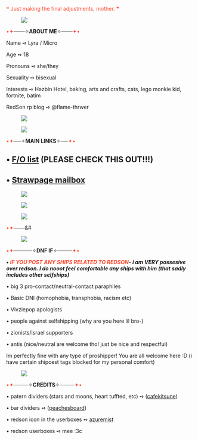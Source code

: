 <p class="npf_quote"><span style="color: #ff4930">&#10077;</span> <span style="color: #ff4930">Just making the final adjustments, mother. &#10078;</span></p>
<div class="npf_row"><figure class="tmblr-full" data-orig-height="356" data-orig-width="736"><img src="https://64.media.tumblr.com/798d6d4381742830594d601f1ed024c0/21f098bcf9c3d012-ff/s1280x1920/59fcb0d19318e07a7d75c0ef139ba4f95be2ccdc.pnj" data-orig-height="356" data-orig-width="736" srcset="https://64.media.tumblr.com/798d6d4381742830594d601f1ed024c0/21f098bcf9c3d012-ff/s1280x1920/59fcb0d19318e07a7d75c0ef139ba4f95be2ccdc.pnj 736w" sizes="(max-width: 736px) 100vw, 736px"></figure>
</div>
<p class="npf_quote"><span style="color: #ff4930">&bull;&#10022;</span>&#9472;&#9472;&#9472;<span class="npf_color_monica">&#10023;</span><b>ABOUT ME</b><span class="npf_color_monica">&#10023;</span>&#9472;&#9472;&#9472;<span style="color: #ff4930">&#10022;&bull;</span></p>
<p>Name &#10170; Lyra / Micro</p>
<p>Age &#10170; 18</p>
<p>Pronouns &#10170; she/they</p>
<p>Sexuality &#10170; bisexual</p>
<p>Interests &#10170; Hazbin Hotel, baking, arts and crafts, cats, lego monkie kid, fortnite, batim</p>
<p>RedSon rp blog &#10170; @flame-thrwer</p>
<div class="npf_row"><figure class="tmblr-full" data-orig-height="27" data-orig-width="2048"><img src="https://64.media.tumblr.com/fbd60114f88af19863772c24abbc7015/21f098bcf9c3d012-ab/s2048x3072/f768f9c74b943a1865baf22d21058ac688e80277.jpg" data-orig-height="27" data-orig-width="2048" srcset="https://64.media.tumblr.com/fbd60114f88af19863772c24abbc7015/21f098bcf9c3d012-ab/s2048x3072/f768f9c74b943a1865baf22d21058ac688e80277.jpg 2048w" sizes="(max-width: 1280px) 100vw, 1280px"></figure>
</div>
<div class="npf_row"><figure class="tmblr-full" data-orig-height="346" data-orig-width="1280"><img src="https://64.media.tumblr.com/6a6b303ce8147cd2d4c303a98c350af0/21f098bcf9c3d012-1d/s1280x1920/3785ac97ffa8c34804350c2c0bf9d76dafe890ba.pnj" data-orig-height="346" data-orig-width="1280" srcset="https://64.media.tumblr.com/6a6b303ce8147cd2d4c303a98c350af0/21f098bcf9c3d012-1d/s1280x1920/3785ac97ffa8c34804350c2c0bf9d76dafe890ba.pnj 1280w" sizes="(max-width: 1280px) 100vw, 1280px"></figure>
</div>
<p class="npf_quote"><span style="color: #ff4930">&bull;&#10022;</span>&#9472;&#9472;<span class="npf_color_monica">&#10023;</span><b>MAIN LINKS</b><span class="npf_color_monica">&#10023;</span>&#9472;&#9472;<span style="color: #ff4930">&#10022;&bull;</span></p>
<h2>&bull; <a href="https://lyras-blorbos.carrd.co/">F/O list</a> (PLEASE CHECK THIS OUT!!!)</h2>
<h2>&bull; <a href="https://microsmailbox.straw.page/">Strawpage mailbox</a></h2>
<div class="npf_row"><figure class="tmblr-full" data-orig-height="346" data-orig-width="1280"><img src="https://64.media.tumblr.com/89ffb74cdc88bdae9ff22a1e78212fdb/21f098bcf9c3d012-1d/s1280x1920/48ed5899e1538c241efd377e6a84a71c1815a00f.pnj" data-orig-height="346" data-orig-width="1280" srcset="https://64.media.tumblr.com/89ffb74cdc88bdae9ff22a1e78212fdb/21f098bcf9c3d012-1d/s1280x1920/48ed5899e1538c241efd377e6a84a71c1815a00f.pnj 1280w" sizes="(max-width: 1280px) 100vw, 1280px"></figure>
</div>
<div class="npf_row"><figure class="tmblr-full" data-orig-height="346" data-orig-width="1280"><img src="https://64.media.tumblr.com/7e5d567980c328822ae9637a7368328e/21f098bcf9c3d012-5e/s1280x1920/d1d9a4f1e637c330b90d40c8afdf5046c6b1eab2.pnj" data-orig-height="346" data-orig-width="1280" srcset="https://64.media.tumblr.com/7e5d567980c328822ae9637a7368328e/21f098bcf9c3d012-5e/s1280x1920/d1d9a4f1e637c330b90d40c8afdf5046c6b1eab2.pnj 1280w" sizes="(max-width: 1280px) 100vw, 1280px"></figure>
</div>
<div class="npf_row"><figure class="tmblr-full" data-orig-height="72" data-orig-width="1620"><img src="https://64.media.tumblr.com/6172815e8bb4c9b2a2d20816cb2dc5e9/21f098bcf9c3d012-2d/s2048x3072/552408ddb37757668d69df361c5bdcfb81a01961.jpg" data-orig-height="72" data-orig-width="1620" srcset="https://64.media.tumblr.com/6172815e8bb4c9b2a2d20816cb2dc5e9/21f098bcf9c3d012-2d/s2048x3072/552408ddb37757668d69df361c5bdcfb81a01961.jpg 1620w" sizes="(max-width: 1280px) 100vw, 1280px"></figure>
</div>
<p class="npf_quote"><span style="color: #ff4930">&bull;&#10022;</span>&#9472;&#9472;&#9472;<span class="npf_color_monica">&#
<div class="npf_row"><figure class="tmblr-full" data-orig-height="72" data-orig-width="1620"><img src="https://64.media.tumblr.com/6172815e8bb4c9b2a2d20816cb2dc5e9/21f098bcf9c3d012-2d/s2048x3072/552408ddb37757668d69df361c5bdcfb81a01961.jpg" data-orig-height="72" data-orig-width="1620" srcset="https://64.media.tumblr.com/6172815e8bb4c9b2a2d20816cb2dc5e9/21f098bcf9c3d012-2d/s2048x3072/552408ddb37757668d69df361c5bdcfb81a01961.jpg 1620w" sizes="(max-width: 1280px) 100vw, 1280px"></figure>
</div>
<p class="npf_quote"><span style="color: #ff4930">&bull;&#10022;</span>&#9472;&#9472;&#9472;&#9472;&#9472;<span class="npf_color_monica">&#10023;</span><b>DNF IF</b><span class="npf_color_monica">&#10023;</span>&#9472;&#9472;&#9472;&#9472;<span style="color: #ff4930">&#10022;&bull;</span></p>
<p><i><b>&bull; </b></i><span style="color: #ff4930"><i><b>IF YOU POST ANY SHIPS RELATED TO REDSON</b></i></span><i><b>- i am VERY possesive over redson. I do nooot feel comfortable any ships with him (that sadly includes other selfships)</b></i></p>
<p>&bull; big 3 pro-contact/neutral-contact paraphiles</p>
<p>&bull; Basic DNI (homophobia, transphobia, racism etc)</p>
<p>&bull; Vivziepop apologists</p>
<p>&bull; people against selfshipping (why are you here lil bro-)</p>
<p>&bull; zionists/israel supporters</p>
<p>&bull; antis (nice/neutral are welcome tho! just be nice and respectful)</p>
<p>Im perfectly fine with any type of proshipper! You are all welcome here :D (i have certain shipcest tags blocked for my personal comfort)</p>
<div class="npf_row"><figure class="tmblr-full" data-orig-height="72" data-orig-width="1620"><img src="https://64.media.tumblr.com/6172815e8bb4c9b2a2d20816cb2dc5e9/21f098bcf9c3d012-2d/s2048x3072/552408ddb37757668d69df361c5bdcfb81a01961.jpg" data-orig-height="72" data-orig-width="1620" srcset="https://64.media.tumblr.com/6172815e8bb4c9b2a2d20816cb2dc5e9/21f098bcf9c3d012-2d/s2048x3072/552408ddb37757668d69df361c5bdcfb81a01961.jpg 1620w" sizes="(max-width: 1280px) 100vw, 1280px"></figure>
</div>
<p class="npf_quote"><span style="color: #ff4930">&bull;&#10022;</span>&#9472;&#9472;&#9472;&#9472;<span class="npf_color_monica">&#10023;</span><b>CREDITS</b><span class="npf_color_monica">&#10023;</span>&#9472;&#9472;&#9472;&#9472;<span style="color: #ff4930">&#10022;&bull;</span></p>
<p>&bull; patern dividers (stars and moons, heart tuffted, etc) &#10170; (<a href="https://www.tumblr.com/cafekitsune">cafekitsune</a>) </p>
<p>&bull; bar dividers &#10170; (<a href="https://www.tumblr.com/peachesboard">peachesboard</a>)</p>
<p>&bull; redson icon in the userboxes &#10170; <a href="https://www.tumblr.com/azuremist/707024698488324096/i-made-an-hq-version-of-red-sons-icon-which-can">azuremist</a></p>
<p>&bull; redson userboxes &#10170; mee :3c</p>
